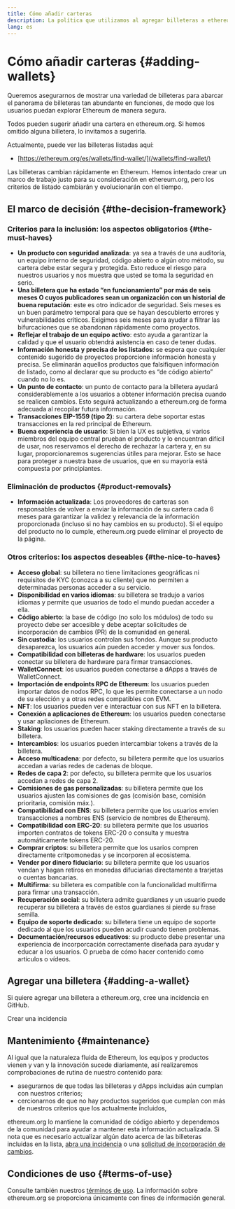 ```yaml
---
title: Cómo añadir carteras
description: La política que utilizamos al agregar billeteras a ethereum.org
lang: es
---
```


# Cómo añadir carteras {#adding-wallets}

Queremos asegurarnos de mostrar una variedad de billeteras para abarcar el panorama de billeteras tan abundante en funciones, de modo que los usuarios puedan explorar Ethereum de manera segura.

Todos pueden sugerir añadir una cartera en ethereum.org. Si hemos omitido alguna billetera, lo invitamos a sugerirla.

Actualmente, puede ver las billeteras listadas aquí:

- [https://ethereum.org/es/wallets/find-wallet/](/wallets/find-wallet/)

Las billeteras cambian rápidamente en Ethereum. Hemos intentado crear un marco de trabajo justo para su consideración en ethereum.org, pero los criterios de listado cambiarán y evolucionarán con el tiempo.

## El marco de decisión {#the-decision-framework}

### Criterios para la inclusión: los aspectos obligatorios {#the-must-haves}

- **Un producto con seguridad analizada**: ya sea a través de una auditoría, un equipo interno de seguridad, código abierto o algún otro método, su cartera debe estar segura y protegida. Esto reduce el riesgo para nuestros usuarios y nos muestra que usted se toma la seguridad en serio.
- **Una billetera que ha estado “en funcionamiento” por más de seis meses O cuyos publicadores sean un organización con un historial de buena reputación**: este es otro indicador de seguridad. Seis meses es un buen parámetro temporal para que se hayan descubierto errores y vulnerabilidades críticos. Exigimos seis meses para ayudar a filtrar las bifurcaciones que se abandonan rápidamente como proyectos.
- **Reflejar el trabajo de un equipo activo**: esto ayuda a garantizar la calidad y que el usuario obtendrá asistencia en caso de tener dudas.
- **Información honesta y precisa de los listados**: se espera que cualquier contenido sugerido de proyectos proporcione información honesta y precisa. Se eliminarán aquellos productos que falsifiquen información de listado, como al declarar que su producto es “de código abierto” cuando no lo es.
- **Un punto de contacto**: un punto de contacto para la billetera ayudará considerablemente a los usuarios a obtener información precisa cuando se realicen cambios. Esto seguirá actualizando a ethereum.org de forma adecuada al recopilar futura información.
- **Transacciones EIP-1559 (tipo 2)**: su cartera debe soportar estas transacciones en la red principal de Ethereum.
- **Buena experiencia de usuario**: Si bien la UX es subjetiva, si varios miembros del equipo central prueban el producto y lo encuentran difícil de usar, nos reservamos el derecho de rechazar la cartera y, en su lugar, proporcionaremos sugerencias útiles para mejorar. Esto se hace para proteger a nuestra base de usuarios, que en su mayoría está compuesta por principiantes.

### Eliminación de productos {#product-removals}

- **Información actualizada**: Los proveedores de carteras son responsables de volver a enviar la información de su cartera cada 6 meses para garantizar la validez y relevancia de la información proporcionada (incluso si no hay cambios en su producto). Si el equipo del producto no lo cumple, ethereum.org puede eliminar el proyecto de la página.

### Otros criterios: los aspectos deseables {#the-nice-to-haves}

- **Acceso global**: su billetera no tiene limitaciones geográficas ni requisitos de KYC (conozca a su cliente) que no permiten a determinadas personas acceder a su servicio.
- **Disponibilidad en varios idiomas**: su billetera se tradujo a varios idiomas y permite que usuarios de todo el mundo puedan acceder a ella.
- **Código abierto**: la base de código (no solo los módulos) de todo su proyecto debe ser accesible y debe aceptar solicitudes de incorporación de cambios (PR) de la comunidad en general.
- **Sin custodia**: los usuarios controlan sus fondos. Aunque su producto desaparezca, los usuarios aún pueden acceder y mover sus fondos.
- **Compatibilidad con billeteras de hardware**: los usuarios pueden conectar su billetera de hardware para firmar transacciones.
- **WalletConnect**: los usuarios pueden conectarse a dApps a través de WalletConnect.
- **Importación de endpoints RPC de Ethereum**: los usuarios pueden importar datos de nodos RPC, lo que les permite conectarse a un nodo de su elección y a otras redes compatibles con EVM.
- **NFT**: los usuarios pueden ver e interactuar con sus NFT en la billetera.
- **Conexión a aplicaciones de Ethereum**: los usuarios pueden conectarse y usar apliaciones de Ethereum.
- **Staking**: los usuarios pueden hacer staking directamente a través de su billetera.
- **Intercambios**: los usuarios pueden intercambiar tokens a través de la billetera.
- **Acceso multicadena**: por defecto, su billetera permite que los usuarios accedan a varias redes de cadenas de bloque.
- **Redes de capa 2**: por defecto, su billetera permite que los usuarios accedan a redes de capa 2.
- **Comisiones de gas personalizadas**: su billetera permite que los usuarios ajusten las comisiones de gas (comisión base, comisión prioritaria, comisión máx.).
- **Compatibilidad con ENS**: su billetera permite que los usuarios envíen transacciones a nombres ENS (servicio de nombres de Ethereum).
- **Compatibilidad con ERC-20**: su billetera permite que los usuarios importen contratos de tokens ERC-20 o consulta y muestra automáticamente tokens ERC-20.
- **Comprar criptos**: su billetera permite que los usarios compren directamente critpomonedas y se incorporen al ecosistema.
- **Vender por dinero fiduciario**: su billetera permite que los usuarios vendan y hagan retiros en monedas difuciarias directamente a trarjetas o cuentas bancarias.
- **Multifirma**: su billetera es compatible con la funcionalidad multifirma para firmar una transacción.
- **Recuperación social**: su billetera admite guardianes y un usuario puede recuperar su billetera a través de estos guardianes si pierde su frase semilla.
- **Equipo de soporte dedicado**: su billetera tiene un equipo de soporte dedicado al que los usuarios pueden acudir cuando tienen problemas.
- **Documentación/recursos educativos**: su producto debe presentar una experiencia de incorporcación correctamente diseñada para ayudar y educar a los usuarios. O prueba de cómo hacer contenido como artículos o vídeos.

## Agregar una billetera {#adding-a-wallet}

Si quiere agregar una billetera a ethereum.org, cree una incidencia en GitHub.

<ButtonLink href="https://github.com/ethereum/ethereum-org-website/issues/new?assignees=&labels=wallet+%3Apurse%3A&template=suggest_wallet.yaml">
  Crear una incidencia
</ButtonLink>

## Mantenimiento {#maintenance}

Al igual que la naturaleza fluida de Ethereum, los equipos y productos vienen y van y la innovación sucede diariamente, así realizaremos comprobaciones de rutina de nuestro contenido para:

- asegurarnos de que todas las billeteras y dApps incluidas aún cumplan con nuestros criterios;
- cercionarnos de que no hay productos sugeridos que cumplan con más de nuestros criterios que los actualmente incluidos,

ethereum.org lo mantiene la comunidad de código abierto y dependemos de la comunidad para ayudar a mantener esta información actualizada. Si nota que es necesario actualizar algún dato acerca de las billeteras incluidas en la lista, [abra una incidencia](https://github.com/ethereum/ethereum-org-website/issues/new?assignees=&labels=wallet+%3Apurse%3A&template=suggest_wallet.yaml) o una [solicitud de incorporación de cambios](https://github.com/ethereum/ethereum-org-website/pulls).


## Condiciones de uso {#terms-of-use}

Consulte también nuestros [términos de uso](/terms-of-use/). La información sobre ethereum.org se proporciona únicamente con fines de información general.

